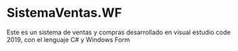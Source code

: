 # SistemaVentas.WF
Este es un sistema de ventas y compras desarrollado en visual estudio code 2019, con el lenguaje C# y Windows Form
